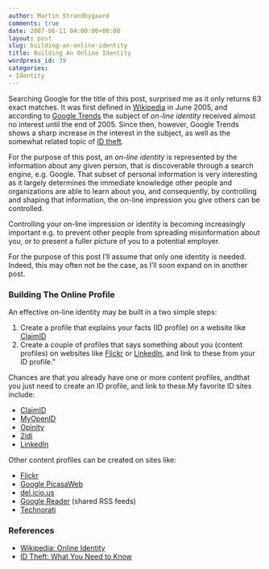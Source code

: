 ```yaml
---
author: Martin Strandbygaard
comments: true
date: 2007-06-11 04:00:00+00:00
layout: post
slug: building-an-online-identity
title: Building An Online Identity
wordpress_id: 39
categories:
- Identity
---
```


Searching Google for the title of this post, surprised me as it only returns 63 exact matches. It was first defined in [Wikipedia](http://en.wikipedia.org/w/index.php?title=Online_identity&oldid=14787098) in June 2005, and according to [Google Trends](http://www.google.com/trends?q=online+identity) the subject of _on-line identity_ received almost no interest until the end of 2005. Since then, however, Google Trends shows a sharp increase in the interest in the subject, as well as the somewhat related topic of [ID theft](http://www.google.com/trends?q=id+theft&ctab=0&geo=all&date=all).

For the purpose of this post, an _on-line identity_ is represented by the information about any given person, that is discoverable through a search engine, e.g. Google. That subset of personal information is very interesting as it largely determines the immediate knowledge other people and organizations are able to learn about you, and consequently, by controlling and shaping that information, the on-line impression you give others can be controlled.

Controlling your on-line impression or identity is becoming increasingly important e.g. to prevent other people from spreading misinformation about you, or to present a fuller picture of you to a potential employer.

For the purpose of this post I’ll assume that only one identity is needed. Indeed, this may often not be the case, as I’ll soon expand on in another post.

### Building The Online Profile

An effective on-line identity may be built in a two simple steps:
	
  1. Create a profile that explains your facts (ID profile) on a website like [ClaimID](http://www.claimid.com/)
  2. Create a couple of profiles that says something about you (content profiles) on websites like [Flickr](http://www.flickr.com/) or [LinkedIn](http://www.linkedin.com/), and link to these from your ID profile.”

Chances are that you already have one or more content profiles, andthat you just need to create an ID profile, and link to these.My favorite ID sites include:
	
  * [ClaimID](http://www.claimid.com/)
  * [MyOpenID](http://www.myopenid.com/)
  * [Opinity](http://www.opinity.com/)
  * [2idi](http://www.2idi.com/)
  * [LinkedIn](http://www.linkedin.com/)

Other content profiles can be created on sites like:
	
  * [Flickr](http://www.flickr.com/)
  * [Google PicasaWeb](http://picasaweb.google.com/)
  * [del.icio.us](http://del.icio.us/)
  * [Google Reader](http://reader.google.com/) (shared RSS feeds)
  * [Technorati](http://www.technorati.com/)

### References
	
  * [Wikipedia: Online Identity](http://en.wikipedia.org/wiki/Online_identity)
  * [ID Theft: What You Need to Know](http://wired.com/news/privacy/0,1848,68032,00.html)
